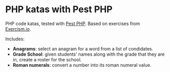 # PHP katas with Pest PHP

PHP code katas, tested with [Pest PHP][]. Based on exercises from [Exercism.io][].

Includes:

- **Anagrams**: select an anagram for a word from a list of condidates.
- **Grade School**: given students' names along with the grade that they are in, create a roster for the school.
- **Roman numerals**: convert a number into its roman numeral value.

[exercism.io]: https://exercism.io
[pest php]: https://pestphp.com
